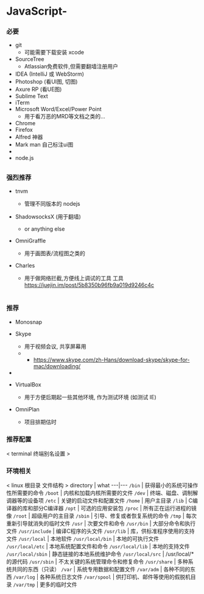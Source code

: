 # JavaScript-
### 必要
- git
  - 可能需要下载安装 xcode
- SourceTree
  - Atlassian免费软件,但需要翻墙注册用户
- IDEA (IntelliJ 或 WebStorm)
- Photoshop (看UI图, 切图)
- Axure RP (看UE图)
- Sublime Text
- iTerm
- Microsoft Word/Excel/Power Point
  - 用于看万恶的MRD等文档之类的...
- Chrome
- Firefox
- Alfred 神器
- Mark man 自己标注ui图
- 
- node.js

##

### 强烈推荐

- tnvm
  - 管理不同版本的 nodejs

- ShadowsocksX (用于翻墙)
  - or anything else
- OmniGraffle
  - 用于画图表/流程图之类的
- Charles
  - 用于做网络拦截,方便线上调试的工具 工具 https://juejin.im/post/5b8350b96fb9a019d9246c4c


#


### 推荐

- Monosnap
- Skype
  - 用于视频会议, 共享屏幕用
  -  - https://www.skype.com/zh-Hans/download-skype/skype-for-mac/downloading/

- 

- VirtualBox
  - 用于方便后期起一些其他环境, 作为测试环境 (如测试 IE)

- OmniPlan
  - 项目排期估时

### 推荐配置

< terminal 终端别名设置 >

### 环境相关

< linux 根目录 文件结构 >
directory | what
---|---
`/bin` | 获得最小的系统可操作性所需要的命令
`/boot` |	内核和加载内核所需要的文件
`/dev` |	终端、磁盘、调制解调器等的设备项
`/etc` |	关键的启动文件和配置文件
`/home` |	用户主目录
`/lib` |	C编译器的库和部分C编译器
`/opt` |	可选的应用安装包
`/proc` |	所有正在运行进程的镜像
`/root` |	超级用户的主目录
`/sbin` |	引导、修复或者恢复系统的命令
`/tmp` |	每次重新引导就消失的临时文件
`/usr` |	次要文件和命令
`/usr/bin` |	大部分命令和执行文件
`/usr/include` |	编译C程序的头文件
`/usr/lib` |	库，供标准程序使用的支持文件
`/usr/local` |	本地软件
`/usr/local/bin` |	本地的可执行文件
`/usr/local/etc` |	本地系统配置文件和命令
`/usr/local/lib` |	本地的支持文件
`/usr/local/sbin` |	静态链接的本地系统维护命令
`/usr/local/src` |	/usr/local/*的源代码
`/usr/sbin` |	不太关键的系统管理命令和修复命令
`/usr/share` |	多种系统共同的东西（只读）
`/var` |	系统专用数据和配置文件
`/var/adm` |	各种不同的东西
`/var/log` |	各种系统日志文件
`/var/spool` |	供打印机、邮件等使用的假脱机目录
`/var/tmp` |	更多的临时文件
